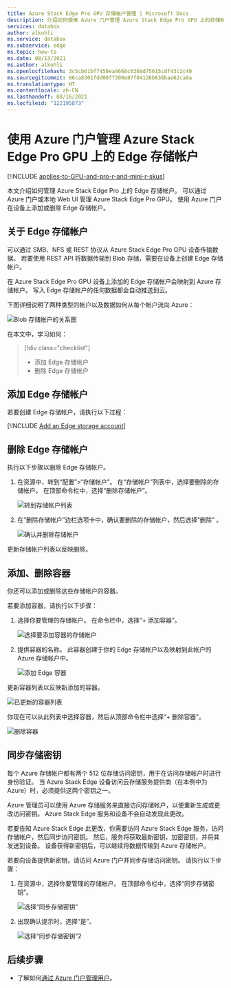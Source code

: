 ```yaml
---
title: Azure Stack Edge Pro GPU 存储帐户管理 | Microsoft Docs
description: 介绍如何使用 Azure 门户管理 Azure Stack Edge Pro GPU 上的存储帐户。
services: databox
author: alkohli
ms.service: databox
ms.subservice: edge
ms.topic: how-to
ms.date: 08/13/2021
ms.author: alkohli
ms.openlocfilehash: 3c5cb61bf7450ea4668c6368d75615cdf43c2c40
ms.sourcegitcommit: 86ca8301fdd00ff300e87f04126b636bae62ca8a
ms.translationtype: HT
ms.contentlocale: zh-CN
ms.lasthandoff: 08/16/2021
ms.locfileid: "122195873"
---
```

# <a name="use-the-azure-portal-to-manage-edge-storage-accounts-on-your-azure-stack-edge-pro-gpu"></a>使用 Azure 门户管理 Azure Stack Edge Pro GPU 上的 Edge 存储帐户

[!INCLUDE [applies-to-GPU-and-pro-r-and-mini-r-skus](../../includes/azure-stack-edge-applies-to-gpu-pro-r-mini-r-sku.md)]

本文介绍如何管理 Azure Stack Edge Pro 上的 Edge 存储帐户。 可以通过 Azure 门户或本地 Web UI 管理 Azure Stack Edge Pro GPU。 使用 Azure 门户在设备上添加或删除 Edge 存储帐户。

## <a name="about-edge-storage-accounts"></a>关于 Edge 存储帐户

可以通过 SMB、NFS 或 REST 协议从 Azure Stack Edge Pro GPU 设备传输数据。 若要使用 REST API 将数据传输到 Blob 存储，需要在设备上创建 Edge 存储帐户。 

在 Azure Stack Edge Pro GPU 设备上添加的 Edge 存储帐户会映射到 Azure 存储帐户。 写入 Edge 存储帐户的任何数据都会自动推送到云。

下图详细说明了两种类型的帐户以及数据如何从每个帐户流向 Azure：

![Blob 存储帐户的关系图](media/azure-stack-edge-gpu-manage-storage-accounts/ase-blob-storage.svg)

在本文中，学习如何：

> [!div class="checklist"]
> * 添加 Edge 存储帐户
> * 删除 Edge 存储帐户


## <a name="add-an-edge-storage-account"></a>添加 Edge 存储帐户

若要创建 Edge 存储帐户，请执行以下过程：

[!INCLUDE [Add an Edge storage account](../../includes/azure-stack-edge-gateway-add-storage-account.md)]

## <a name="delete-an-edge-storage-account"></a>删除 Edge 存储帐户

执行以下步骤以删除 Edge 存储帐户。

1. 在资源中，转到“配置”>“存储帐户”。 在“存储帐户”列表中，选择要删除的存储帐户。 在顶部命令栏中，选择“删除存储帐户”。

    ![转到存储帐户列表](media/azure-stack-edge-gpu-manage-storage-accounts/delete-edge-storage-account-1.png)

2. 在“删除存储帐户”边栏选项卡中，确认要删除的存储帐户，然后选择“删除” 。

    ![确认并删除存储帐户](media/azure-stack-edge-gpu-manage-storage-accounts/delete-edge-storage-account-2.png)

更新存储帐户列表以反映删除。


## <a name="add-delete-a-container"></a>添加、删除容器

你还可以添加或删除这些存储帐户的容器。

若要添加容器，请执行以下步骤：

1. 选择你要管理的存储帐户。 在命令栏中，选择“+ 添加容器”。

    ![选择要添加容器的存储帐户](media/azure-stack-edge-gpu-manage-storage-accounts/add-container-1.png)

2. 提供容器的名称。 此容器创建于你的 Edge 存储帐户以及映射到此帐户的 Azure 存储帐户中。 

    ![添加 Edge 容器](media/azure-stack-edge-gpu-manage-storage-accounts/add-container-2.png)

更新容器列表以反映新添加的容器。

![已更新的容器列表](media/azure-stack-edge-gpu-manage-storage-accounts/add-container-4.png)

你现在可以从此列表中选择容器，然后从顶部命令栏中选择“+ 删除容器”。 

![删除容器](media/azure-stack-edge-gpu-manage-storage-accounts/add-container-3.png)

## <a name="sync-storage-keys"></a>同步存储密钥

每个 Azure 存储帐户都有两个 512 位存储访问密钥，用于在访问存储帐户时进行身份验证。 当 Azure Stack Edge 设备访问云存储服务提供商（在本例中为 Azure）时，必须提供这两个密钥之一。

Azure 管理员可以使用 Azure 存储服务来直接访问存储帐户，以便重新生成或更改访问密钥。 Azure Stack Edge 服务和设备不会自动发现此更改。
 
若要告知 Azure Stack Edge 此更改，你需要访问 Azure Stack Edge 服务，访问存储帐户，然后同步访问密钥。 然后，服务将获取最新密钥，加密密钥，并将其发送到设备。 设备获得新密钥后，可以继续将数据传输到 Azure 存储帐户。 
 
若要向设备提供新密钥，请访问 Azure 门户并同步存储访问密钥。 请执行以下步骤： 

1. 在资源中，选择你要管理的存储帐户。 在顶部命令栏中，选择“同步存储密钥”。

    ![选择“同步存储密钥”](media/azure-stack-edge-gpu-manage-storage-accounts/sync-storage-key-1.png)

2. 出现确认提示时，选择“是”。

    ![选择“同步存储密钥”2](media/azure-stack-edge-gpu-manage-storage-accounts/sync-storage-key-2.png)

## <a name="next-steps"></a>后续步骤

- 了解如何[通过 Azure 门户管理用户](azure-stack-edge-gpu-manage-users.md)。
